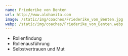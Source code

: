 ```yaml
---
name: Friederike von Benten
url: http://www.alohavita.com
image: /static/img/coaches/Friederike_von_Benten.jpg
webp: /static/img/coaches/Friederike_von_Benten.webp
---
```


<ul><li>Rollenfindung</li><li>Rollenausführung</li><li>Selbstvertrauen und Mut</li></ul>
